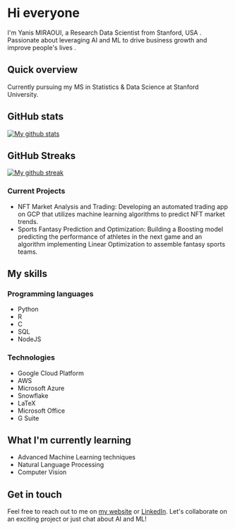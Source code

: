 # Hi everyone 

I'm Yanis MIRAOUI, a Research Data Scientist from Stanford, USA . Passionate about leveraging AI and ML to drive business growth and improve people's lives .

## Quick overview

 Currently pursuing my MS in Statistics & Data Science at Stanford University.

## GitHub stats 

<a href="https://github.com/yanis-grover/github-readme-stats">
<img align="center" src="https://github-readme-stats.anuraghazra1.vercel.app/api?username=yanis-grover&show_icons=true&line_height=27&include_all_commits=true" alt="My github stats" />
</a>

## GitHub Streaks 

<a href="https://streak-stats.demolab.com/?user=yanis-grover">
<img align="center" src="https://streak-stats.demolab.com/?user=yanis-grover" alt="My github streak" />
</a>

### Current Projects

- NFT Market Analysis and Trading: Developing an automated trading app on GCP that utilizes machine learning algorithms to predict NFT market trends.
- Sports Fantasy Prediction and Optimization: Building a Boosting model predicting the performance of athletes in the next game and an algorithm implementing Linear Optimization to assemble fantasy sports teams.

## My skills 

### Programming languages

- Python
- R
- C
- SQL
- NodeJS

### Technologies

- Google Cloud Platform
- AWS
- Microsoft Azure
- Snowflake
- LaTeX
- Microsoft Office
- G Suite

## What I'm currently learning 

- Advanced Machine Learning techniques
- Natural Language Processing
- Computer Vision

## Get in touch 

Feel free to reach out to me on [my website](https://yanis.miraoui.com/) or [LinkedIn](https://www.linkedin.com/in/yanis-miraoui/). Let's collaborate on an exciting project or just chat about AI and ML! 